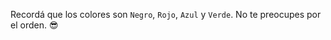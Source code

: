 Recordá que los colores son `Negro`, `Rojo`, `Azul` y `Verde`. No te preocupes por el orden. :sunglasses:
